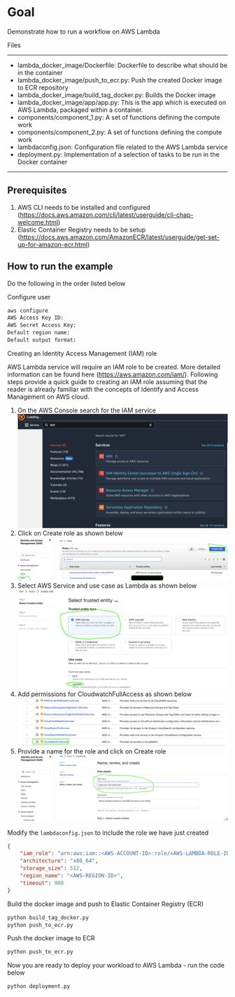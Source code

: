 # Goal

Demonstrate how to run a workflow on AWS Lambda 

Files

---

* lambda_docker_image/Dockerfile: Dockerfile to describe what should be in the container
* lambda_docker_image/push_to_ecr.py: Push the created Docker image to ECR repository
* lambda_docker_image/build_tag_docker.py: Builds the Docker image
* lambda_docker_image/app/app.py: This is the app which is executed on AWS Lambda, packaged within a container.
* components/component_1.py: A set of functions defining the compute work
* components/component_2.py: A set of functions defining the compute work
* lambdaconfig.json: Configuration file related to the AWS Lambda service 
* deployment.py: Implementation of a selection of tasks to be run in the Docker container   

---

## Prerequisites  

1.    AWS CLI needs to be installed and configured (https://docs.aws.amazon.com/cli/latest/userguide/cli-chap-welcome.html)
2.    Elastic Container Registry needs to be setup (https://docs.aws.amazon.com/AmazonECR/latest/userguide/get-set-up-for-amazon-ecr.html)

## How to run the example

Do the following in the order listed below

Configure user 
```bash
aws configure
AWS Access Key ID: 
AWS Secret Access Key: 
Default region name: 
Default output format: 
```
Creating an Identity Access Management (IAM) role

AWS Lambda service will require an IAM role to be created.  More detailed information can be found here (https://aws.amazon.com/iam/).  Following steps provide a quick guide to creating an IAM role assuming that the reader is already familiar with the concepts of Identify and Access Management on AWS cloud.

1. On the AWS Console search for the IAM service ![IAM on console](images/iam_console.png)
2. Click on Create role as shown below ![Create a role](images/create_a_role.png)
3. Select AWS Service and use case as Lambda as shown below ![Lambda use case](images/lambda_service.png)
4. Add permissions for CloudwatchFullAccess as shown below ![permissions](images/lambda_service_permission.png)
5. Provide a name for the role and click on Create role ![permissions](images/name_the_role.png)


Modify the ```lambdaconfig.json``` to include the role we have just created 

```json
{
    "iam_role": "arn:aws:iam::<AWS-ACCOUNT-ID>:role/<AWS-LAMBDA-ROLE-ID>",
    "architecture": "x86_64",
    "storage_size": 512,
    "region_name": "<AWS-REGION-ID>",
    "timeout": 900
}
```

Build the docker image and push to Elastic Container Registry (ECR)
```bash
python build_tag_docker.py 
python push_to_ecr.py
```

Push the docker image to ECR 
```bash
python push_to_ecr.py 
```
Now you are ready to deploy your workload to AWS Lambda - run the code below

```bash
python deployment.py 
```